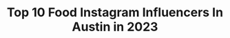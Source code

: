 ---
title: Top 10 Food Instagram Influencers In Austin in 2023
description: >-
  Find top food Instagram influencers in Austin in 2023. Most popular hashtags: #ad #ribs #brisket.
platform: Instagram
hits: 137
text_top: See the best Instagram influencers on inBeat.
text_bottom: Our platform holds 137 Instagram influencers like this in Austin, United States for you to connect with.
profiles:
  - username: "pitforbrainsatx"
    fullname: >-
      Pitforbrains
    bio: >-
      Where pit happens every day. Smoke it 💨. Shoot it 📸. Eat it 🍽🤤 ♨️BBQ♨️ 🍻Drinks🥃 ✈️Travel🌏 🤘🏼Austin, TX🤘🏼
    location: "United States"
    followers: 47712
    engagement: 78
    commentsToLikes: 0.031271
    id: ck5ch9shiqd9q0i11r3zlxw6x
    verified: false
    hashtags: "#smokedbrisket, #wagyu, #ribs, #wagyubeef"
  - username: "thesmokingho"
    fullname: >-
      Jimmy Ho | BBQ | Food | Austin
    bio: >-
      Exploring/Cooking Texas BBQ, Beef & Beyond 📷: @fujifilm_northamerica X-T20 🌎: thesmokingho.com 📧: jimmy@thesmokingho.com
    location: "United States"
    followers: 58323
    engagement: 362
    commentsToLikes: 0.035297
    id: ck13c09rny0mg0i19viyqx9uo
    verified: false
    hashtags: "#texasbbq, #kamadojoe, #brisket, #firesquad"
  - username: "somuchlifeblog"
    fullname: >-
      Kelsey | Austin Food Blogger
    bio: >-
      Austin food blogger + author of Austin Food Crawls 📚 🌵Life in Austin w hubs and baby 🌮 Tons of FREE ATX content on blog ⬇️
    location: "United States"
    followers: 27792
    engagement: 190
    commentsToLikes: 0.054421
    id: ck139701ujulw0i19tz1i0nny
    verified: false
    hashtags: "#hebfallflavors, #ad, #atxeats, #nationalcoffeeday"
  - username: "austinfoodadventures"
    fullname: >-
      Austin Food Adventures
    bio: >-
      Owned by Amanda | ✨Obsessed with looking for the best food in Austin, Texas! for inquiries email or dm. ✨#atxfoodtime 🌱: @austinplantadventures
    location: "United States"
    followers: 35081
    engagement: 122
    commentsToLikes: 0.027970
    id: ck5c0toutttsa0i11kym5m1ru
    verified: false
    hashtags: "#donation, #atxfoodtime, #donated"
  - username: "jessica.deais"
    fullname: >-
      JESSICA|Lifestyle+fashion Blog
    bio: >-
      Sharing the daily• fashion •products 📍TX ⁣💍Wife 🐶Dog mom 💌hellojessicadeais@gmail.com 🛍Shop looks, etc 👇🏼
    location: "United States"
    followers: 5092
    engagement: 652
    commentsToLikes: 0.133840
    id: ck8t0bv0xrjfw0j7817qzkj1f
    verified: false
    hashtags: "#vailcolorado, #ootd, #vail, #ltkstyletip"
  - username: "feedmi_"
    fullname: >-
      Mimi | Austin Food + Travel
    bio: >-
      Just a girl trying to decide what to eat 🤷🏻‍♀️ 🎶 TikTok: feedmi 💌 willyoufeedmi@gmail.com 👇🏼 check out my NEW website!
    location: "United States"
    followers: 19486
    engagement: 737
    commentsToLikes: 0.102869
    id: ck0w21z9lm9120i19wtp86r6s
    verified: false
    hashtags: "#tacotuesday, #keepitcleanonbumble, #bumblepartner, #firstwatch"
  - username: "coupleinthekitchen"
    fullname: >-
      Austin Food, Recipes, & Travel
    bio: >-
      👫Gavin & Karen 😀 ❤️Lovers of Food, Recipe Creators, Food Travel Experts 📩info@coupleinthekitchen.com 🍴 Here’s what’s cookin’:
    location: "United States"
    followers: 40791
    engagement: 213
    commentsToLikes: 0.283693
    id: ck0vy2aad1w1p0i19s07h8ecz
    verified: false
    hashtags: "#purecanepartner, #fromourkitchen, #omahasteaksambassador, #takeoutuesday"
  - username: "atasteofkoko"
    fullname: >-
      KOKO | Austin Food Blogger
    bio: >-
      austin blogger + author #kokosguidetoaustin » ft. ny times » building a new house - jan 2023 ____ ▽: #austintexas ✉️: jane@atasteofkoko.com ↓: blog
    location: "United States"
    followers: 84454
    engagement: 199
    commentsToLikes: 0.132176
    id: ck0twdrpef1tq0i19s7d84ecz
    verified: true
    hashtags: "#pumpkinpatch, #thingstodoinaustin, #austintexas, #trueaustin"
  - username: "austinfoodheads"
    fullname: >-
      Austin Food Heads
    bio: >-
      Best eats in the Austin area! 📩: austinfoodheads@gmail.com NEW Website! ⬇️
    location: "United States"
    followers: 31993
    engagement: 166
    commentsToLikes: 0.118204
    id: ck0tzy3zmry7c0i192u0d6r3z
    verified: false
    hashtags: "#austinfoodheads, #nationalbbqmonth"
  - username: "eats_n_noods"
    fullname: >-
      Lenny 👩🏻| Asian Food Blog
    bio: >-
      Austin Asian Food + Homecooking A Bowl of Noods a Day will Keep the Doctor Away~ 🇮🇩🇸🇬🇺🇸 📍 Austin, TX #austinnoods
    location: "United States"
    followers: 7842
    engagement: 358
    commentsToLikes: 0.091452
    id: ck9wd23c0dq0e0j780nrj3uty
    verified: false
    hashtags: ""
---